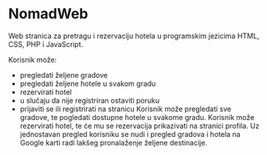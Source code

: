 # NomadWeb

Web stranica za pretragu i rezervaciju hotela u programskim jezicima HTML, CSS, PHP i JavaScript. 

Korisnik može:
- pregledati željene gradove
- pregledati željene hotele u svakom gradu
- rezervirati hotel
- u slučaju da nije registriran ostaviti poruku
- prijaviti se ili registrirati na stranicu 
Korisnik može pregledati sve gradove, te pogledati dostupne hotele u svakome gradu. Korisnik može rezervirati hotel, te će mu se rezervacija prikazivati na stranici profila. Uz jednostavan pregled korisniku se nudi i pregled gradova i hotela na Google karti radi lakšeg pronalaženje željene destinacije.
